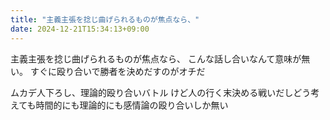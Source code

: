 ```yaml
---
title: "主義主張を捻じ曲げられるものが焦点なら、"
date: 2024-12-21T15:34:13+09:00
---
```

主義主張を捻じ曲げられるものが焦点なら、
こんな話し合いなんて意味が無い。
すぐに殴り合いで勝者を決めだすのがオチだ

ムカデ人下ろし、理論的殴り合いバトル
けど人の行く末決める戦いだしどう考えても時間的にも理論的にも感情論の殴り合いしか無い
